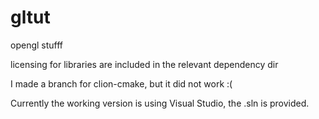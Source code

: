 # gltut
opengl stufff

licensing for libraries are included in the relevant dependency dir

I made a branch for clion-cmake, but it did not work :(

Currently the working version is using Visual Studio, the .sln is provided.
